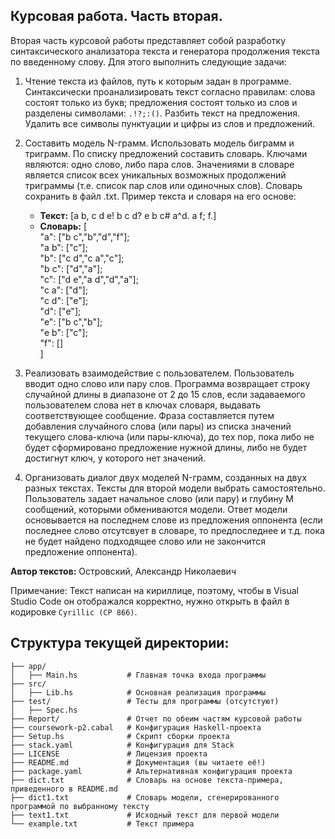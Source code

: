 ## Курсовая работа. Часть вторая.

Вторая часть курсовой работы представляет собой разработку синтаксического анализатора текста и генератора продолжения текста по введенному слову. Для этого выполнить следующие задачи:

1. Чтение текста из файлов, путь к которым задан в программе. Синтаксически проанализировать текст согласно правилам: слова состоят только из букв; предложения состоят только из слов и разделены символами: `.!?;:()`. Разбить текст на предложения. Удалить все символы пунктуации и цифры из слов и предложений.

2. Составить модель N-грамм. Использовать модель биграмм и триграмм. По списку предложений составить словарь. Ключами являются: одно слово, либо пара слов. Значениями в словаре является список всех уникальных возможных продолжений триграммы (т.е. список пар слов или одиночных слов). Словарь сохранить в файл .txt. Пример текста и словаря на его основе: 
    - **Текст:** [a b, c d e! b c d? e b c# a^d. a f; f.]
    - **Словарь:** [ <br>
        "a": ["b c","b","d","f"]; <br>
        "a b": ["c"]; <br>
        "b": ["c d","c a","c"]; <br>
        "b c": ["d","a"]; <br>
        "c": ["d e","a d","d","a"]; <br> 
        "c a": ["d"]; <br>
        "c d": ["e"]; <br>
        "d": ["e"]; <br>
        "e": ["b c","b"]; <br>
        "e b": ["c"]; <br>
        "f": [] <br>
        ]

3. Реализовать взаимодействие с пользователем. Пользователь вводит одно слово или пару слов. Программа возвращает строку случайной длины в диапазоне от 2 до 15 слов, если задаваемого пользователем слова нет в ключах словаря, выдавать соответствующее сообщение. Фраза составляется путем добавления случайного слова (или пары) из списка значений текущего слова-ключа (или пары-ключа), до тех пор, пока либо не будет сформировано предложение нужной длины, либо не будет достигнут ключ, у которого нет значений.

4. Организовать диалог двух моделей N-грамм, созданных на двух разных текстах. Тексты для второй модели выбрать самостоятельно. Пользователь задает начальное слово (или пару) и глубину M сообщений, которыми обмениваются модели. Ответ модели основывается на последнем слове из предложения оппонента (если последнее слово отсутсвует в словаре, то предпоследнее и т.д. пока не будет найдено подходящее слово или не закончится предложение оппонента).

**Автор текстов:** Островский, Александр Николаевич 

Примечание: Текст написан на кириллице, поэтому, чтобы в Visual Studio Code он отображался корректно, нужно открыть в файл в кодировке `Cyrillic (CP 866)`. 


## Структура текущей директории:
```
├── app/           
│   ├── Main.hs           # Главная точка входа программы  
├── src/               
│   ├── Lib.hs            # Основная реализация программы
├── test/                 # Тесты для программы (отсутстуют)
│   ├── Spec.hs    
├── Report/               # Отчет по обеим частям курсовой работы  
├── coursework-p2.cabal   # Конфигурация Haskell-проекта  
├── Setup.hs              # Скрипт сборки проекта  
├── stack.yaml            # Конфигурация для Stack  
├── LICENSE               # Лицензия проекта  
├── README.md             # Документация (вы читаете её!) 
├── package.yaml          # Альтернативная конфигурация проекта 
├── dict.txt              # Словарь на основе текста-примера, приведенного в README.md  
├── dict1.txt             # Словарь модели, сгенерированного программой по выбранному тексту 
├── text1.txt             # Исходный текст для первой модели 
└── example.txt           # Текст примера  
```
